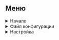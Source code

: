 ## Меню

<details>
  <summary>Начало</summary>

- [Введение](docs/GettingStarted.md#введение)
- [Системные требования](docs/GettingStarted.md#системные_требования)
- [Установка](docs/GettingStarted.md#установка)
- [Вход в систему](docs/GettingStarted.md#вход_в_систему)
- [Инициализация проекта](docs/GettingStarted.md#инициализация_проекта)
</details>

<details>
  <summary>Файл конфигурации</summary>

- [Пример файла конфигурации](docs/ConfigFile.md#пример_файла_конфигурации)
</details>

<details>
  <summary>Настройка</summary>

- [Настройка](docs/Settings.md)
</details>
